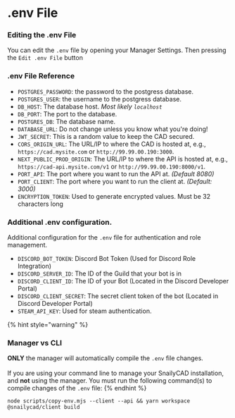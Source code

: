 # .env File

### Editing the .env File

You can edit the `.env` file by opening your Manager Settings. Then pressing the `Edit .env File` button

### .env File Reference

* `POSTGRES_PASSWORD`: the password to the postgress database.
* `POSTGRES_USER`: the username to the postgress database.
* `DB_HOST`: The database host. _Most likely `localhost`_
* `DB_PORT`: The port to the database.
* `POSTGRES_DB`: The database name.
* `DATABASE_URL`: Do not change unless you know what you're doing!
* `JWT_SECRET`: This is a random value to keep the CAD secured.
* `CORS_ORIGIN_URL`: The URL/IP to where the CAD is hosted at, e.g., `https://cad.mysite.com` or `http://99.99.00.190:3000`.
* `NEXT_PUBLIC_PROD_ORIGIN`: The URL/IP to where the API is hosted at, e.g., `https://cad-api.mysite.com/v1` or `http://99.99.00.190:8000/v1`.
* `PORT_API`: The port where you want to run the API at. _(Default 8080)_
* `PORT_CLIENT`: The port where you want to run the client at. _(Default: 3000)_
* `ENCRYPTION_TOKEN`: Used to generate encrypted values. Must be 32 characters long

### Additional .env configuration.

Additional configuration for the `.env` file for authentication and role management.

* `DISCORD_BOT_TOKEN`: Discord Bot Token (Used for Discord Role Integration)
* `DISCORD_SERVER_ID`: The ID of the Guild that your bot is in
* `DISCORD_CLIENT_ID`: The ID of your Bot (Located in the Discord Developer Portal)
* `DISCORD_CLIENT_SECRET`: The secret client token of the bot (Located in Discord Developer Portal)
* `STEAM_API_KEY`: Used for steam authentication.

{% hint style="warning" %}
### Manager vs CLI

**ONLY** the manager will automatically compile the `.env` file changes.\
\
If you are using your command line to manage your SnailyCAD installation, and **not** using the manager. You must run the following command(s) to compile changes of the `.env` file:
{% endhint %}

```
node scripts/copy-env.mjs --client --api && yarn workspace @snailycad/client build
```

